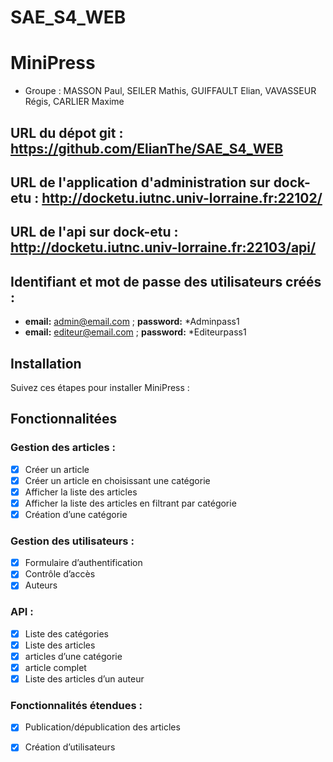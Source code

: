 # SAE_S4_WEB

# MiniPress

- Groupe : MASSON Paul, SEILER Mathis, GUIFFAULT Elian, VAVASSEUR Régis, CARLIER Maxime

## URL du dépot git : https://github.com/ElianThe/SAE_S4_WEB

## URL de l'application d'administration sur dock-etu : http://docketu.iutnc.univ-lorraine.fr:22102/

## URL de l'api sur dock-etu : http://docketu.iutnc.univ-lorraine.fr:22103/api/

## Identifiant et mot de passe des utilisateurs créés :

- **email:** admin@email.com ; **password:** *Adminpass1
- **email:** editeur@email.com ; **password:** *Editeurpass1

## Installation

Suivez ces étapes pour installer MiniPress :

## Fonctionnalitées
### Gestion des articles :
- [x] Créer un article
- [x] Créer un article en choisissant une catégorie
- [x] Afficher la liste des articles
- [x] Afficher la liste des articles en filtrant par catégorie
- [x] Création d’une catégorie
### Gestion des utilisateurs :
- [x] Formulaire d’authentification
- [x] Contrôle d’accès
- [x] Auteurs
### API :
- [x] Liste des catégories
- [x] Liste des articles
- [x] articles d’une catégorie
- [x] article complet
- [x] Liste des articles d’un auteur
### Fonctionnalités étendues :
- [x] Publication/dépublication des articles
- [x] Création d’utilisateurs

